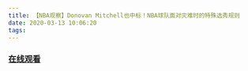 ```yaml
---
title: 【NBA观察】Donovan Mitchell也中标！NBA球队面对灾难时的特殊选秀规则
date: 2020-03-13 10:06:20
tags:
---
```


### <a href="https://weibo.com/tv/v/IynWD85a3?fid=1034:4481949956243473" target="_blank">在线观看</a>

